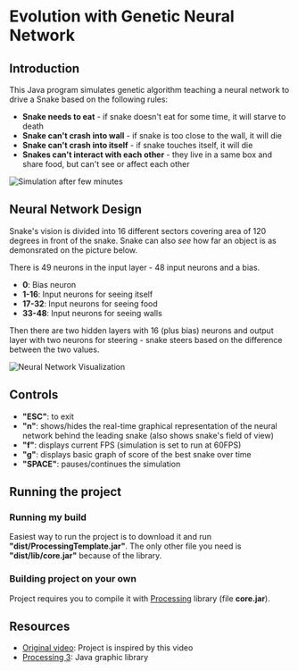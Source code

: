 # Evolution with Genetic Neural Network
## Introduction
This Java program simulates genetic algorithm teaching a neural network to drive a Snake based on the following rules:
* **Snake needs to eat** - if snake doesn't eat for some time, it will starve to death
* **Snake can't crash into wall** - if snake is too close to the wall, it will die
* **Snake can't crash into itself** - if snake touches itself, it will die
* **Snakes can't interact with each other** - they live in a same box and share food, but can't see or affect each other

![](https://i.imgur.com/s0UfZSj.gif "Simulation after few minutes")

## Neural Network Design
Snake's vision is divided into 16 different sectors covering area of 120 degrees in front of the snake. Snake can also *see* how far an object is as demonsrated on the picture below.

There is 49 neurons in the input layer - 48 input neurons and a bias.
* **0**: Bias neuron
* **1-16**: Input neurons for seeing itself
* **17-32**: Input neurons for seeing food
* **33-48**: Input neurons for seeing walls

Then there are two hidden layers with 16 (plus bias) neurons and output layer with two neurons for steering - snake steers based on the difference between the two values.

![](https://i.imgur.com/10eEeCA.png "Neural Network Visualization")

## Controls
* **"ESC"**: to exit
* **"n"**: shows/hides the real-time graphical representation of the neural network behind the leading snake (also shows snake's field of view)
* **"f"**: displays current FPS (simulation is set to run at 60FPS)
* **"g"**: displays basic graph of score of the best snake over time
* **"SPACE"**: pauses/continues the simulation

## Running the project
### Running my build
Easiest way to run the project is to download it and run **"dist/ProcessingTemplate.jar"**. The only other file you need is **"dist/lib/core.jar"** because of the library.
### Building project on your own
Project requires you to compile it with [Processing](https://processing.org/) library (file **core.jar**).

## Resources
* [Original video](https://youtu.be/BBLJFYr7zB8 "Video"): Project is inspired by this video
* [Processing 3](https://processing.org/ "Processing"): Java graphic library
